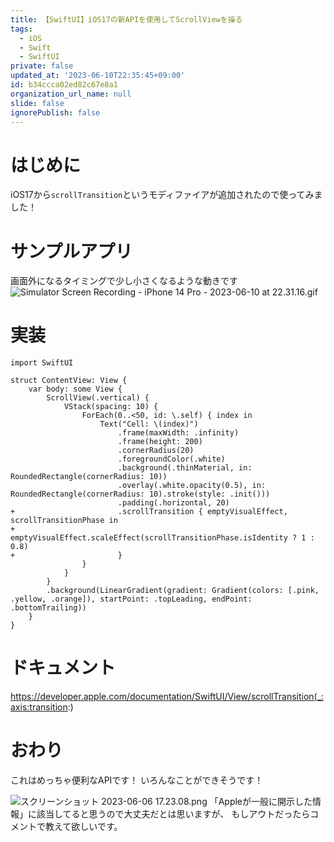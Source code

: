 ```yaml
---
title: 【SwiftUI】iOS17の新APIを使用してScrollViewを操る
tags:
  - iOS
  - Swift
  - SwiftUI
private: false
updated_at: '2023-06-10T22:35:45+09:00'
id: b34ccca02ed82c67e8a1
organization_url_name: null
slide: false
ignorePublish: false
---
```

# はじめに
iOS17から`scrollTransition`というモディファイアが追加されたので使ってみました！

# サンプルアプリ
画面外になるタイミングで少し小さくなるような動きです
![Simulator Screen Recording - iPhone 14 Pro - 2023-06-10 at 22.31.16.gif](https://qiita-image-store.s3.ap-northeast-1.amazonaws.com/0/1745371/c1915a38-0f84-05c9-a0c2-d358b2585976.gif)

# 実装
```diff_swift
import SwiftUI

struct ContentView: View {
    var body: some View {
        ScrollView(.vertical) {
            VStack(spacing: 10) {
                ForEach(0..<50, id: \.self) { index in
                    Text("Cell: \(index)")
                        .frame(maxWidth: .infinity)
                        .frame(height: 200)
                        .cornerRadius(20)
                        .foregroundColor(.white)
                        .background(.thinMaterial, in: RoundedRectangle(cornerRadius: 10))
                        .overlay(.white.opacity(0.5), in: RoundedRectangle(cornerRadius: 10).stroke(style: .init()))
                        .padding(.horizontal, 20)
+                       .scrollTransition { emptyVisualEffect, scrollTransitionPhase in
+                           emptyVisualEffect.scaleEffect(scrollTransitionPhase.isIdentity ? 1 : 0.8)
+                       }
                }
            }
        }
        .background(LinearGradient(gradient: Gradient(colors: [.pink, .yellow, .orange]), startPoint: .topLeading, endPoint: .bottomTrailing))
    }
}
```

# ドキュメント
https://developer.apple.com/documentation/SwiftUI/View/scrollTransition(_:axis:transition:)

# おわり
これはめっちゃ便利なAPIです！
いろんなことができそうです！

![スクリーンショット 2023-06-06 17.23.08.png](https://qiita-image-store.s3.ap-northeast-1.amazonaws.com/0/1745371/db95fd18-31ae-6410-6ae7-029a5673996c.png)
「Appleが一般に開示した情報」に該当してると思うので大丈夫だとは思いますが、
もしアウトだったらコメントで教えて欲しいです。
